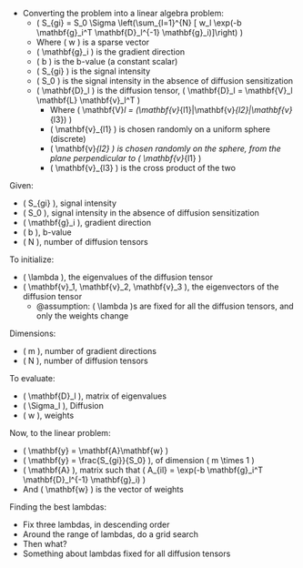 - Converting the problem into a linear algebra problem:
  - \( S_{gi} = S_0 \Sigma \left(\sum_{l=1}^{N} [ w_l \exp(-b \mathbf{g}_i^T \mathbf{D}_l^{-1} \mathbf{g}_i)]\right) \)
  - Where \( w \) is a sparse vector
  - \( \mathbf{g}_i \) is the gradient direction
  - \( b \) is the b-value (a constant scalar)
  - \( S_{gi} \) is the signal intensity
  - \( S_0 \) is the signal intensity in the absence of diffusion sensitization
  - \( \mathbf{D}_l \) is the diffusion tensor, \( \mathbf{D}_l = \mathbf{V}_l \mathbf{L} \mathbf{v}_l^T \)
    - Where \( \mathbf{V}_l = (\mathbf{v}_{l1}|\mathbf{v}_{l2}|\mathbf{v}_{l3}) \)
    - \( \mathbf{v}_{l1} \) is chosen randomly on a uniform sphere (discrete)
    - \( \mathbf{v}_{l2} \) is chosen randomly on the sphere, from the plane perpendicular to \( \mathbf{v}_{l1} \)
    - \( \mathbf{v}_{l3} \) is the cross product of the two

Given:
- \( S_{gi} \), signal intensity
- \( S_0 \), signal intensity in the absence of diffusion sensitization
- \( \mathbf{g}_i \), gradient direction
- \( b \), b-value
- \( N \), number of diffusion tensors

To initialize:
- \( \lambda \), the eigenvalues of the diffusion tensor
- \( \mathbf{v}_1, \mathbf{v}_2, \mathbf{v}_3 \), the eigenvectors of the diffusion tensor
  - @assumption: \( \lambda \)s are fixed for all the diffusion tensors, and only the weights change

Dimensions:
- \( m \), number of gradient directions
- \( N \), number of diffusion tensors

To evaluate:
- \( \mathbf{D}_l \), matrix of eigenvalues
- \( \Sigma_l \), Diffusion
- \( w \), weights

Now, to the linear problem:
- \( \mathbf{y} = \mathbf{A}\mathbf{w} \)
- \( \mathbf{y} = \frac{S_{gi}}{S_0} \), of dimension \( m \times 1 \)
- \( \mathbf{A} \), matrix such that \( A_{il} = \exp(-b \mathbf{g}_i^T \mathbf{D}_l^{-1} \mathbf{g}_i) \)
- And \( \mathbf{w} \) is the vector of weights

Finding the best lambdas:
- Fix three lambdas, in descending order
- Around the range of lambdas, do a grid search
- Then what?
- Something about lambdas fixed for all diffusion tensors
